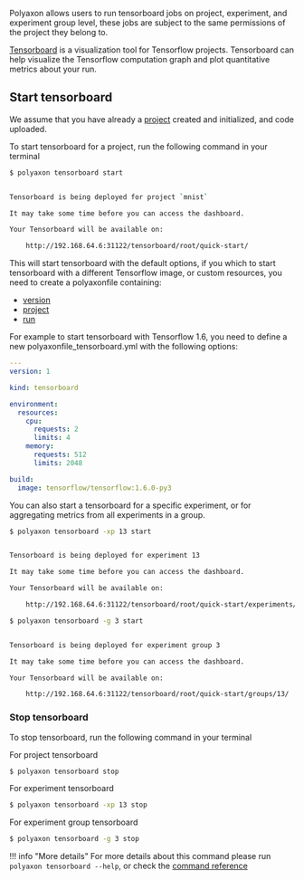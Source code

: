Polyaxon allows users to run tensorboard jobs on project, experiment, and experiment group level, these jobs are subject to the same permissions of the project they belong to.


[Tensorboard](https://www.tensorflow.org/programmers_guide/summaries_and_tensorboard) is a visualization tool for Tensorflow projects.
Tensorboard can help visualize the Tensorflow computation graph and plot quantitative metrics about your run.

## Start tensorboard

We assume that you have already a [project](projects) created and initialized, and code uploaded.

To start tensorboard for a project, run the following command in your terminal

```bash
$ polyaxon tensorboard start


Tensorboard is being deployed for project `mnist`

It may take some time before you can access the dashboard.

Your Tensorboard will be available on:

    http://192.168.64.6:31122/tensorboard/root/quick-start/
```

This will start tensorboard with the default options,
if you which to start tensorboard with a different Tensorflow image, or custom resources,
you need to create a polyaxonfile containing:

 * [version](/polyaxonfile_specification/sections#version)
 * [project](/polyaxonfile_specification/sections#project)
 * [run](/polyaxonfile_specification/sections#version)

For example to start tensorboard with Tensorflow 1.6, you need to define a new polyaxonfile_tensorboard.yml with the following options:


```yaml
---
version: 1

kind: tensorboard

environment:
  resources:
    cpu:
      requests: 2
      limits: 4
    memory:
      requests: 512
      limits: 2048

build:
  image: tensorflow/tensorflow:1.6.0-py3
```

You can also start a tensorboard for a specific experiment, or for aggregating metrics from all experiments in a group.


```bash
$ polyaxon tensorboard -xp 13 start


Tensorboard is being deployed for experiment 13

It may take some time before you can access the dashboard.

Your Tensorboard will be available on:

    http://192.168.64.6:31122/tensorboard/root/quick-start/experiments/13/
```


```bash
$ polyaxon tensorboard -g 3 start


Tensorboard is being deployed for experiment group 3

It may take some time before you can access the dashboard.

Your Tensorboard will be available on:

    http://192.168.64.6:31122/tensorboard/root/quick-start/groups/13/
```


### Stop tensorboard

To stop tensorboard, run the following command in your terminal

For project tensorboard

```bash
$ polyaxon tensorboard stop
```

For experiment tensorboard

```bash
$ polyaxon tensorboard -xp 13 stop
```

For experiment group tensorboard

```bash
$ polyaxon tensorboard -g 3 stop
```

!!! info "More details"
    For more details about this command please run `polyaxon tensorboard --help`,
    or check the [command reference](/polyaxon_cli/commands/tensorboard)
